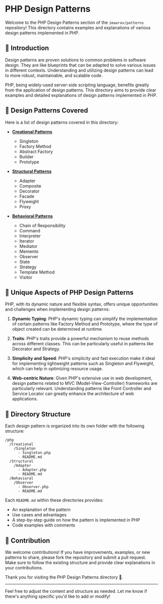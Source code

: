 # PHP Design Patterns

Welcome to the PHP Design Patterns section of the `imaarov/patterns` repository! This directory contains examples and explanations of various design patterns implemented in PHP.

## 🎯 Introduction

Design patterns are proven solutions to common problems in software design. They are like blueprints that can be adapted to solve various issues in different contexts. Understanding and utilizing design patterns can lead to more robust, maintainable, and scalable code.

PHP, being  widely-used server-side scripting language, benefits greatly from the application of design patterns. This directory aims to provide clear examples and detailed explanations of design patterns implemented in PHP.

## 🧩 Design Patterns Covered

Here is a list of design patterns covered in this directory:

- [**Creational Patterns**](src/Creational)
  - Singleton
  - Factory Method
  - Abstract Factory
  - Builder
  - Prototype

- [**Structural Patterns**](src/Structural)
  - Adapter
  - Composite
  - Decorator
  - Facade
  - Flyweight
  - Proxy

- [**Behavioral Patterns**](src/Behavioral)
  - Chain of Responsibility
  - Command
  - Interpreter
  - Iterator
  - Mediator
  - Memento
  - Observer
  - State
  - Strategy
  - Template Method
  - Visitor

## 🚀 Unique Aspects of PHP Design Patterns

PHP, with its dynamic nature and flexible syntax, offers unique opportunities and challenges when implementing design patterns:

1. **Dynamic Typing**: PHP's dynamic typing can simplify the implementation of certain patterns like Factory Method and Prototype, where the type of object created can be determined at runtime.
   
2. **Traits**: PHP's traits provide a powerful mechanism to reuse methods across different classes. This can be particularly useful in patterns like Decorator and Strategy.

3. **Simplicity and Speed**: PHP's simplicity and fast execution make it ideal for implementing lightweight patterns such as Singleton and Flyweight, which can help in optimizing resource usage.

4. **Web-centric Nature**: Given PHP's extensive use in web development, design patterns related to MVC (Model-View-Controller) frameworks are particularly relevant. Understanding patterns like Front Controller and Service Locator can greatly enhance the architecture of web applications.

## 📂 Directory Structure

Each design pattern is organized into its own folder with the following structure:

```
/php
  /Creational
    /Singleton
      - Singleton.php
      - README.md
  /Structural
    /Adapter
      - Adapter.php
      - README.md
  /Behavioral
    /Observer
      - Observer.php
      - README.md
```

Each `README.md` within these directories provides:
- An explanation of the pattern
- Use cases and advantages
- A step-by-step guide on how the pattern is implemented in PHP
- Code examples with comments

## 🤝 Contribution

We welcome contributions! If you have improvements, examples, or new patterns to share, please fork the repository and submit a pull request. Make sure to follow the existing structure and provide clear explanations in your contributions.

Thank you for visiting the PHP Design Patterns directory 🎉.

---

Feel free to adjust the content and structure as needed. Let me know if there's anything specific you'd like to add or modify!
